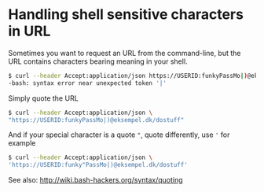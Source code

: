 # Handling shell sensitive characters in URL

Sometimes you want to request an URL from the command-line, but the URL contains characters bearing meaning in your shell.

```bash
$ curl --header Accept:application/json https://USERID:funkyPassMo|)@eksempel.dk/dostuff
-bash: syntax error near unexpected token '|'
```

Simply quote the URL

```bash
$ curl --header Accept:application/json \ 
"https://USERID:funkyPassMo|)@eksempel.dk/dostuff"
```

And if your special character is a quote `"`, quote differently, use  `'` for example

```bash
$ curl --header Accept:application/json \
'https://USERID:funky"PassMo|)@eksempel.dk/dostuff'
```

See also: http://wiki.bash-hackers.org/syntax/quoting
